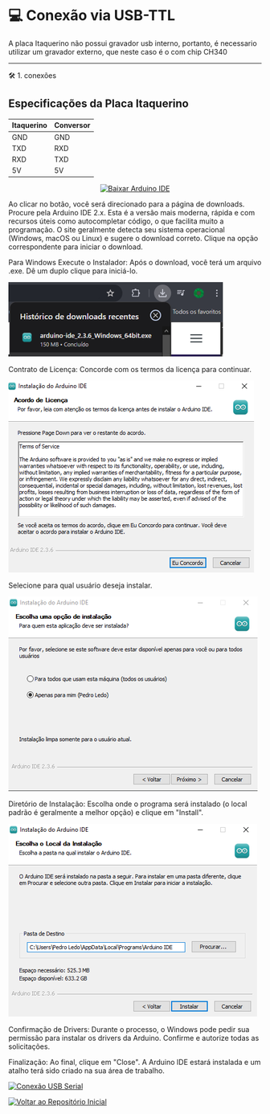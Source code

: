 # 💻 Conexão via USB-TTL

A placa Itaquerino não possui gravador usb interno, portanto, é necessario utilizar um gravador externo, que neste caso é o com chip CH340

---

🛠️ 1. conexões

## Especificações da Placa Itaquerino

| Itaquerino | Conversor |
|---|---|
| GND | GND |
| TXD | RXD |
| RXD | TXD |
| 5V | 5V |

<p align="center">
<a href="https://www.arduino.cc/en/software" target="_blank" title="Baixar Arduino IDE">
<img src="https://img.shields.io/badge/Arduino%20IDE-Download-00979D?style=for-the-badge&logo=arduino" alt="Baixar Arduino IDE"/>
</a>
</p>

Ao clicar no botão, você será direcionado para a página de downloads.
Procure pela Arduino IDE 2.x. Esta é a versão mais moderna, rápida e com recursos úteis como autocompletar código, o que facilita muito a programação.
O site geralmente detecta seu sistema operacional (Windows, macOS ou Linux) e sugere o download correto. Clique na opção correspondente para iniciar o download.

 Para Windows
Execute o Instalador: Após o download, você terá um arquivo .exe. Dê um duplo clique para iniciá-lo.

![Texto alternativo](https://github.com/PedroLedo/Itaquerino/blob/main/docs/imagem1.png?raw=true)

Contrato de Licença: Concorde com os termos da licença para continuar.

![Texto alternativo](https://github.com/PedroLedo/Itaquerino/blob/main/docs/imagem2.png?raw=true)

Selecione para qual usuário deseja instalar.

![Texto alternativo](https://github.com/PedroLedo/Itaquerino/blob/main/docs/imagem3.png?raw=true)

Diretório de Instalação: Escolha onde o programa será instalado (o local padrão é geralmente a melhor opção) e clique em "Install".

![Texto alternativo](https://github.com/PedroLedo/Itaquerino/blob/main/docs/imagem4.png?raw=true)

Confirmação de Drivers: Durante o processo, o Windows pode pedir sua permissão para instalar os drivers da Arduino. Confirme e autorize todas as solicitações.

Finalização: Ao final, clique em "Close". A Arduino IDE estará instalada e um atalho terá sido criado na sua área de trabalho.

[![Conexão USB Serial](https://img.shields.io/badge/Voltar%20ao%20Reposit%C3%B3rio%20Inicial-blue?style=for-the-badge&logo=github)](https://github.com/PedroLedo/Itaquerino/tree/main)

[![Voltar ao Repositório Inicial](https://img.shields.io/badge/Voltar%20ao%20Reposit%C3%B3rio%20Inicial-blue?style=for-the-badge&logo=github)](https://github.com/PedroLedo/Itaquerino/tree/main)
